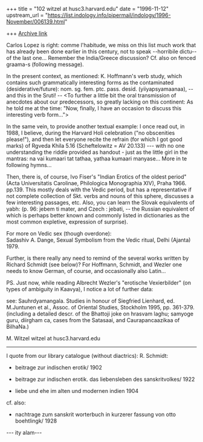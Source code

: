+++
title = "102 witzel at husc3.harvard.edu"
date = "1996-11-12"
upstream_url = "https://list.indology.info/pipermail/indology/1996-November/006139.html"

+++
[Archive link](https://list.indology.info/pipermail/indology/1996-November/006139.html)


Carlos Lopez is right: comme l'habitude, we miss on this list much work 
that has already been done earlier in this century, not to speak 
--horribile dictu-- of the last one... Remember the India/Greece discussion?
Cf. also on fenced graama-s  (following message).

In the present context, as mentioned:  K. Hoffmann's verb study, which
contains such grammatically interesting forms as the contaminated
(desiderative/future):  nom. sg. fem. ptc. pass. desid. (yiiyapsyamaanaa),
-- and this in the Sruti! --  <To further a little bit the oral transmission
of anecdotes about our predecessors, so greatly lacking on this continent:
As he told me at the time: "Now, finally, I have an occasion to discuss this
interesting verb form...">

In the same vein, to provide another textual example: I once read out, in
1988, I believe, during the Harvard Holi celebration ("no obscenities
please!"), and then let everyone recite the refrain (for which I got good
marks) of Rgveda Khila 5.16 (Scheftelowitz = AV 20.133) --- with no one
understanding the riddle provided as handout - just as the little girl in the
mantras: na vai kumaari tat tathaa, yathaa kumaari manyase... 
More in te following hymns...

Then, there is, of course, Ivo Fiser's "Indian Erotics of the oldest
period"  (Acta Universitatis Carolinae, Philologica Monographia XIV),
Praha 1966.  pp.139.  This mostly deals with the Vedic period, but has a
representative if not complete collection of Skt. verbs and nouns of this
sphere, discusses a few interesting passages, etc.  Also, you can learn
the Slovak equivalents of yabh: (p. 96: jebem ti mater, and Czech :
jebati, -- the Russian equivalent of which is perhaps better known and
commonly listed in dictionaries as the most common expletive, expression
of surprise). 

For more on Vedic sex (though overdone):  
Sadashiv A. Dange, Sexual Symbolism from the Vedic ritual, Delhi 
(Ajanta) 1979.

Further, is there really any need to remind of the several works written 
by Richard Schmidt (see below)? For Hoffmann, Schmidt, and Wezler one 
needs to know German, of course, and occasionally also Latin...

PS. Just now, while reading Albrecht Wezler's  "erotische Vexierbilder" 
(on types of ambiguity  in Kaavya), I notice a lot of further data:

see: Sauhrdyamangala. Studies in honour of Siegfried Lienhard, ed. 
M.Juntunen et al., Assoc. of Oriental  Studies, Stockholm 1995, pp. 361-379.
(including a detailed descr. of the Bhattoji joke on hrasvam laghu; 
samyoge guru, diirgham ca, cases from the Satasaai, and Caurapancaazikaa 
of BilhaNa.)

M. Witzel 
witzel at husc3.harvard.edu

--------

I quote from our library catalogue (without diactrics):
R. Schmidt:
 *  beitrage zur indischen erotik/ 1902

 *  beitrage zur indischen erotik. das liebensleben des sanskritvolkes/ 
1922  

 *  liebe und ehe im alten und modernen indien 1904 

cf. also:

 *  nachtrage zum sanskrit worterbuch in kurzerer fassung von otto 
boehtlingk/ 1928  


--- ity alam---
















